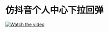 # 仿抖音个人中心下拉回弹

[![Watch the video](https://i.imgur.com/vKb2F1B.png)](https://github.com/android-open-demo/DouYinMine/blob/master/demo.mp4)
